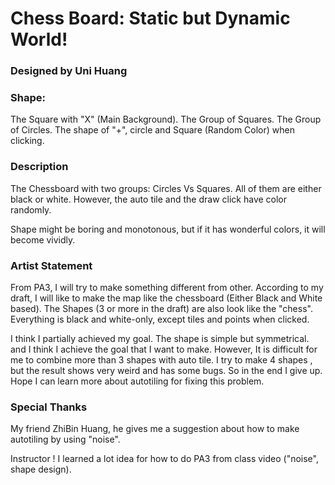 # Chess Board: Static but Dynamic World!

### Designed by Uni Huang

### Shape:

 The Square with "X" (Main Background).
 The Group of Squares.
 The Group of Circles.
 The shape of "+", circle and Square (Random Color)  when clicking.

### Description

The Chessboard with two groups: Circles Vs Squares. All of them are either black or white. However, the auto tile and the draw click have color randomly.

Shape might be boring and monotonous, but if it has wonderful colors, it will become vividly.

### Artist Statement
From PA3, I will try to make something different from other. According to my draft, I will like to make the map like the chessboard (Either Black and White based). The Shapes (3 or more in the draft) are also look like the "chess". Everything is black and white-only, except tiles and points when clicked.

I think I partially achieved my goal. The shape is simple but symmetrical. and I think I achieve the goal that I want to make.
However, It is difficult for me to combine more than 3 shapes with auto tile. I try to make 4 shapes , but the result shows very weird and has some bugs. So in the end I give up. Hope I can learn more about autotiling for fixing this problem.

### Special Thanks

My friend ZhiBin Huang, he gives me a suggestion about how to make autotiling by using "noise".

Instructor ! I learned a lot idea for how to do PA3 from class video ("noise", shape design).


